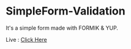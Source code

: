 # SimpleForm-Validation
It's a simple form made with FORMIK &amp; YUP.

Live : <a href="formiksignupform.netlify.app">Click Here</a>
